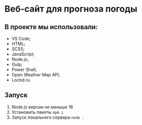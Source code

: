 # Веб-сайт для прогноза погоды

## В проекте мы использовали:
+ VS Code;
+ HTML;
+ SCSS;
+ JavaScript;
+ Node.js;
+ Gulp;
+ Power Shell;
+ Open Weather Map API;
+ Locbd.ru.

## Запуск 
1) Node.js версии не меньше 18
2) Установить пакеты `npm i`
3) Запуск локального сервера `node .`
